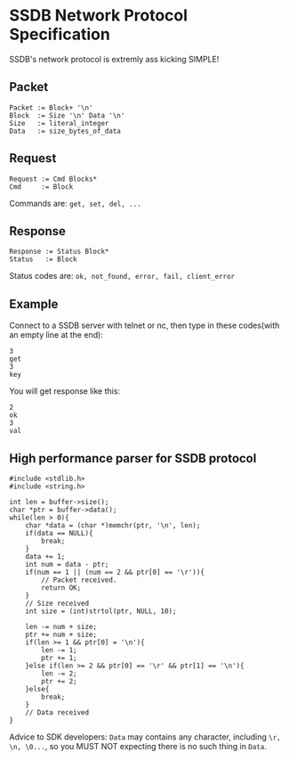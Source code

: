 # SSDB Network Protocol Specification

SSDB's network protocol is extremly ass kicking SIMPLE!

## Packet

```
Packet := Block+ '\n'
Block  := Size '\n' Data '\n'
Size   := literal_integer
Data   := size_bytes_of_data
```

## Request

```
Request := Cmd Blocks*
Cmd     := Block
```

Commands are: ```get, set, del, ...```

## Response

```
Response := Status Block*
Status   := Block
```

Status codes are: ```ok, not_found, error, fail, client_error```

## Example

Connect to a SSDB server with telnet or nc, then type in these codes(with an empty line at the end):

```
3
get
3
key
```

You will get response like this:

```
2
ok
3
val
```

## High performance parser for SSDB protocol

	#include <stdlib.h>
	#include <string.h>
	
	int len = buffer->size();
	char *ptr = buffer->data();
	while(len > 0){
		char *data = (char *)memchr(ptr, '\n', len);
		if(data == NULL){
			break;
		}
		data += 1;
		int num = data - ptr;
		if(num == 1 || (num == 2 && ptr[0] == '\r')){
			// Packet received.
			return OK;
		}
		// Size received
		int size = (int)strtol(ptr, NULL, 10);
		
		len -= num + size;
		ptr += num + size;
		if(len >= 1 && ptr[0] = '\n'){
			len -= 1;
			ptr += 1;
		}else if(len >= 2 && ptr[0] == '\r' && ptr[1] == '\n'){
			len -= 2;
			ptr += 2;
		}else{
			break;
		}
		// Data received
	}

Advice to SDK developers: `Data` may contains any character, including `\r, \n, \0...`, so you MUST NOT expecting there is no such thing in `Data`.